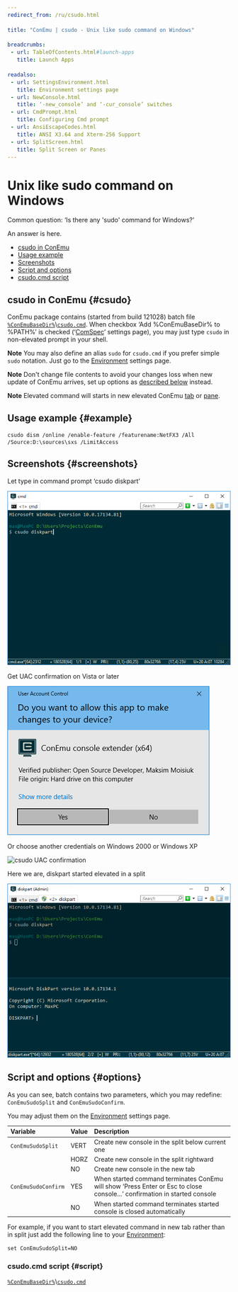 ```yaml
---
redirect_from: /ru/csudo.html

title: "ConEmu | csudo - Unix like sudo command on Windows"

breadcrumbs:
 - url: TableOfContents.html#launch-apps
   title: Launch Apps

readalso:
 - url: SettingsEnvironment.html
   title: Environment settings page
 - url: NewConsole.html
   title: ‘-new_console’ and ‘-cur_console’ switches
 - url: CmdPrompt.html
   title: Configuring Cmd prompt
 - url: AnsiEscapeCodes.html
   title: ANSI X3.64 and Xterm-256 Support
 - url: SplitScreen.html
   title: Split Screen or Panes
---
```


# Unix like sudo command on Windows

Common question: ‘Is there any 'sudo' command for Windows?’

An answer is here.

* [csudo in ConEmu](#csudo)
* [Usage example](#example)
* [Screenshots](#screenshots)
* [Script and options](#options)
* [csudo.cmd script](#script)


## csudo in ConEmu  {#csudo}

ConEmu package contains (started from build 121028) batch file
[`%ConEmuBaseDir%`](ConEmuEnvironment.html)\\[`csudo.cmd`](https://github.com/Maximus5/ConEmu/blob/master/Release/ConEmu/csudo.cmd).
When checkbox ‘Add %ConEmuBaseDir% to %PATH%’ is checked (‘[ComSpec](SettingsComspec.html)’ settings page),
you may just type `csudo` in non-elevated prompt in your shell.

**Note** You may also define an alias `sudo` for `csudo.cmd` if you prefer simple `sudo` notation.
Just go to the [Environment](SettingsEnvironment.html) settings page.

**Note** Don't change file contents to avoid your changes loss when new update of ConEmu arrives,
set up options as [described below](#options) instead.

**Note** Elevated command will starts in new elevated ConEmu [tab](TabBar.html) or [pane](SplitScreen.html).


## Usage example  {#example}

```
csudo dism /online /enable-feature /featurename:NetFX3 /All /Source:D:\sources\sxs /LimitAccess
```


## Screenshots  {#screenshots}

Let type in command prompt ‘csudo diskpart’

![Running csudo command](/img/ConEmuSuDo1.png)

Get UAC confirmation on Vista or later

![csudo UAC confirmation](/img/ConEmuSuDo2.png)

Or choose another credentials on Windows 2000 or Windows XP

![csudo UAC confirmation](/img/ConEmuSuDo4.png)

Here we are, diskpart started elevated in a split

![Running csudo command](/img/ConEmuSuDo3.png)



## Script and options  {#options}

As you can see, batch contains two parameters, which you may redefine: `ConEmuSudoSplit` and `ConEmuSudoConfirm`.

You may adjust them on the [Environment](SettingsEnvironment.html) settings page.

| Variable | Value | Description |
|:---|:---|:---|
| `ConEmuSudoSplit`   | VERT | Create new console in the split below current one |
|                     | HORZ | Create new console in the split rightward |
|                     | NO   | Create new console in the new tab |
| `ConEmuSudoConfirm` | YES  | When started command terminates ConEmu will show ‘Press Enter or Esc to close console...’ confirmation in started console |
|                     | NO   | When started command terminates started console is closed automatically |

For example, if you want to start elevated command in new tab rather than in split
just add the following line to your [Environment](SettingsEnvironment.html):

```
set ConEmuSudoSplit=NO
```



### csudo.cmd script  {#script}

[`%ConEmuBaseDir%`](ConEmuEnvironment.html)\\[`csudo.cmd`](https://github.com/Maximus5/ConEmu/blob/master/Release/ConEmu/csudo.cmd)
